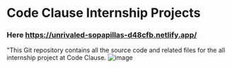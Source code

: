 # Code Clause Internship Projects
### Here https://unrivaled-sopapillas-d48cfb.netlify.app/

"This Git repository contains all the source code and related files for the all internship project at Code Clause.
![image](https://github.com/ritikZ18/Code_Clause_internship/assets/116812243/ab990f07-ce7b-40e1-80af-a08c56e9f90a)

